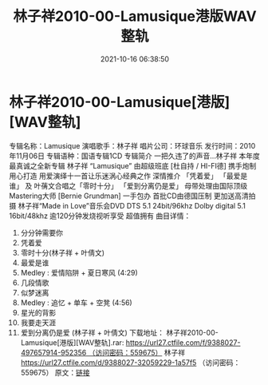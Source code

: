 ﻿---
title: 林子祥2010-00-Lamusique港版WAV整轨
date: 2021-10-16 06:38:50
categories: WAV车载音乐、镜像
tags: 华语中文
---
# 林子祥2010-00-Lamusique[港版][WAV整轨]

专辑名称：Lamusique
演唱歌手：林子祥
唱片公司：环球音乐
发行时间：2010年11月06日
专辑语种：国语专辑1CD
专辑简介
一把久违了的声音…林子祥
本年度最真诚之全新专辑 林子祥 “Lamusique”
由超级班底 [杜自持 / HI-FI德] 携手炮制
用心打造 用爱演绎十一首让乐迷涡心经典之作
深情推介 「凭着爱」 「最爱是谁」
及 叶蒨文合唱之「零时十分」 「爱到分离仍是爱」
母带处理由国际顶级Mastering大师
[Bernie Grundman] 一手包办
首批CD由德国压制
更加送高清拍摄 林子祥“Made in Love”音乐会DVD
DTS 5.1 24bit/96khz
Dolby digital 5.1 16bit/48khz
逾120分钟发烧视听享受 超值拥有
曲目详情：
01. 分分钟需要你
02. 凭着爱
03. 零时十分(林子祥 + 叶倩文)
04. 最爱是谁
05. Medley : 爱情陷阱 + 夏日寒风 (4:29)
06. 几段情歌
07. 似梦迷离
08. Medley : 追忆 + 单车 + 空凳 (4:56)
09. 星光的背影
10. 我要走天涯
11. 爱到分离仍是爱 (林子祥 +
叶倩文)
下载地址：
林子祥2010-00-Lamusique[港版][WAV整轨].rar: https://url27.ctfile.com/f/9388027-497657914-952356 （访问密码：559675）
林子祥
https://url27.ctfile.com/d/9388027-32059229-1a57f5
（访问密码：559675）
原文：[链接](https://blog.sina.com.cn/s/blog_1647c7e7601030ugh.html)